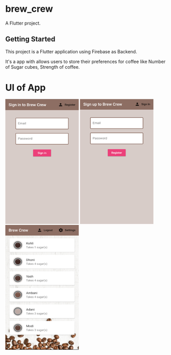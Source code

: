 # brew_crew

A Flutter project.

## Getting Started

This project is a Flutter application using Firebase as Backend.

It's a app with allows users to store their preferences for coffee like Number of Sugar cubes, Strength of coffee.

# UI of App

<img src="UI/SignIn.png" width="230" height="390"/>       <img src="UI/Register.png" width="230" height="390"/>     <img src="UI/Home.png" width="230" height="390"/>





